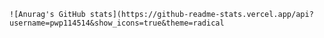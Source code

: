     ![Anurag's GitHub stats](https://github-readme-stats.vercel.app/api?username=pwp114514&show_icons=true&theme=radical
